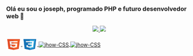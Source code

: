 ### Olá eu sou o joseph, programado PHP e futuro desenvolvedor web   👋


<div align="center">
  <a href="https://github.com/jhow1998">
  <img height="180em" src="https://github-readme-stats.vercel.app/api?username=jhow1998&show_icons=true&theme=darkinclude_all_commits=true&count_private=true"/>
  <img height="180em" src="https://github-readme-stats.vercel.app/api/top-langs/?username=jhow1998&layout=compact&langs_count=7&theme=white"/>
</div>
<div style="display: inline_block"><br>
  <img align="center" alt="jhow-HTML" height="30" width="40" src="https://raw.githubusercontent.com/devicons/devicon/master/icons/html5/html5-original.svg">
  <img align="center" alt="jhow-CSS" height="30" width="40" src="https://raw.githubusercontent.com/devicons/devicon/master/icons/css3/css3-original.svg">
   <img align="center" alt="jhow-CSS" height="30" width="40" src="https://cdn.jsdelivr.net/gh/devicons/devicon/icons/bootstrap/bootstrap-plain-wordmark.svg">
  <img align="center" alt="jhow-CSS" height="35" width="45" src="https://cdn.jsdelivr.net/gh/devicons/devicon/icons/php/php-original.svg">
  
</div>
  

